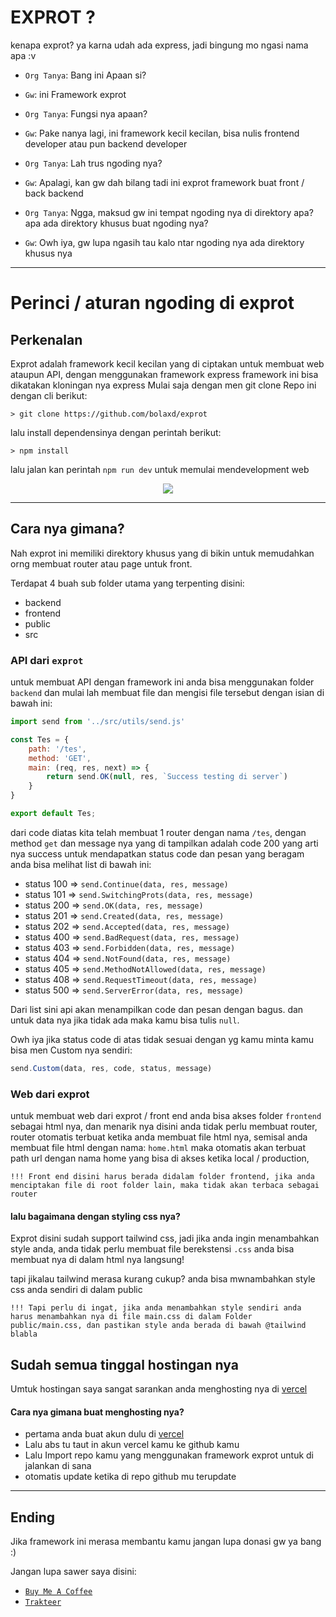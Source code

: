 # EXPROT ?

kenapa exprot? ya karna udah ada express, jadi bingung mo ngasi nama apa :v 

* `Org Tanya`: Bang ini Apaan si?
* `Gw`: ini Framework exprot

* `Org Tanya`: Fungsi nya apaan?
* `Gw`: Pake nanya lagi, ini framework kecil kecilan, bisa nulis frontend developer atau pun backend developer

* `Org Tanya`: Lah trus ngoding nya?
* `Gw`: Apalagi, kan gw dah bilang tadi ini exprot framework buat front / back backend

* `Org Tanya`: Ngga, maksud gw ini tempat ngoding nya di direktory apa? apa ada direktory khusus buat ngoding nya?
* `Gw`: Owh iya, gw lupa ngasih tau kalo ntar ngoding nya ada direktory khusus nya

------

# Perinci / aturan ngoding di exprot 

## Perkenalan
Exprot adalah framework kecil kecilan yang di ciptakan untuk membuat web ataupun API, dengan menggunakan framework express framework ini bisa dikatakan kloningan nya express 
Mulai saja dengan men git clone Repo ini dengan cli berikut:
```
> git clone https://github.com/bolaxd/exprot
```

lalu install dependensinya dengan perintah berikut: 
```
> npm install
```

lalu jalan kan perintah `npm run dev` untuk memulai mendevelopment web

<p align="center">
<img width="" src="https://img.shields.io/github/repo-size/bolaxd/exprot?color=lightblue&label=Repo%20Size&style=for-the-badge&logo=appveyor">
</p>

------
## Cara nya gimana?

Nah exprot ini memiliki direktory khusus yang di bikin untuk memudahkan orng membuat router atau page untuk front.

Terdapat 4 buah sub folder utama yang terpenting disini:
* backend
* frontend
* public
* src




### API dari `exprot`

untuk membuat API dengan framework ini anda bisa menggunakan folder `backend` dan mulai lah membuat file dan mengisi file tersebut dengan isian di bawah ini:

```js
import send from '../src/utils/send.js'

const Tes = {
	path: '/tes',
	method: 'GET',
	main: (req, res, next) => {
		return send.OK(null, res, `Success testing di server`)
	}
}

export default Tes;
```

dari code diatas kita telah membuat 1 router dengan nama `/tes`, dengan method `get` dan message nya yang di tampilkan adalah code 200 yang arti nya success
untuk mendapatkan status code dan pesan yang beragam anda bisa melihat list di bawah ini:

* status 100 => `send.Continue(data, res, message)`
* status 101 => `send.SwitchingProts(data, res, message)`
* status 200 => `send.OK(data, res, message)`
* status 201 => `send.Created(data, res, message)`
* status 202 => `send.Accepted(data, res, message)`
* status 400 => `send.BadRequest(data, res, message)`
* status 403 => `send.Forbidden(data, res, message)`
* status 404 => `send.NotFound(data, res, message)`
* status 405 => `send.MethodNotAllowed(data, res, message)`
* status 408 => `send.RequestTimeout(data, res, message)`
* status 500 => `send.ServerError(data, res, message)`

Dari list sini api akan menampilkan code dan pesan dengan bagus. dan untuk data nya jika tidak ada maka kamu bisa tulis `null`.

Owh iya jika status code di atas tidak sesuai dengan yg kamu minta kamu bisa men Custom nya sendiri:
```js
send.Custom(data, res, code, status, message)
```

### Web dari exprot 

untuk membuat web dari exprot / front end anda bisa akses folder `frontend` sebagai html nya, dan menarik nya disini anda tidak perlu membuat router, router otomatis terbuat ketika anda membuat file html nya,
semisal anda membuat file html dengan nama: `home.html` maka otomatis akan terbuat path url dengan nama home yang bisa di akses ketika local / production,

`!!! Front end disini harus berada didalam folder frontend, jika anda menciptakan file di root folder lain, maka tidak akan terbaca sebagai router`

#### lalu bagaimana dengan styling css nya?

Exprot disini sudah support tailwind css, jadi jika anda ingin menambahkan style anda, anda tidak perlu membuat file berekstensi `.css` anda bisa membuat nya di dalam html nya langsung!

tapi jikalau tailwind merasa kurang cukup? anda bisa mwnambahkan style css anda sendiri di dalam public

`!!! Tapi perlu di ingat, jika anda menambahkan style sendiri anda harus menambahkan nya di file main.css di dalam Folder public/main.css, dan pastikan style anda berada di bawah @tailwind blabla`

## Sudah semua tinggal hostingan nya

Umtuk hostingan saya sangat sarankan anda menghosting nya di <a href="https://vercel.com">vercel</a>

#### Cara nya gimana buat menghosting nya?
* pertama anda buat akun dulu di  <a href="https://vercel.com">vercel</a>
* Lalu abs tu taut in akun vercel kamu ke github kamu
* Lalu Import repo kamu yang menggunakan framework exprot untuk di jalankan di sana
* otomatis update ketika di repo github mu terupdate

------

## Ending

Jika framework ini merasa membantu kamu jangan lupa donasi gw ya bang :)

Jangan lupa sawer saya disini:
* [`Buy Me A Coffee`](https://www.buymeacoffee.com/bolaxd1)
* [`Trakteer`](https://trakteer.id/geichi-mv-yotba)